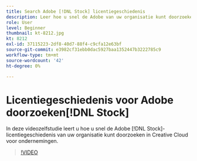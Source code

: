 ```yaml
---
title: Search Adobe [!DNL Stock] licentiegeschiedenis
description: Leer hoe u snel de Adobe van uw organisatie kunt doorzoeken [!DNL Stock] licentiegeschiedenis in Creative Cloud for enterprise
role: User
level: Beginner
thumbnail: kt-8212.jpg
kt: 8212
exl-id: 37115223-2df8-40d7-88f4-c9cfa12e63bf
source-git-commit: e3982cf31ebb0dac5927baa1352447b3222785c9
workflow-type: tm+mt
source-wordcount: '42'
ht-degree: 0%

---
```


# Licentiegeschiedenis voor Adobe doorzoeken[!DNL Stock]

In deze videozelfstudie leert u hoe u snel de Adobe [!DNL Stock]-licentiegeschiedenis van uw organisatie kunt doorzoeken in Creative Cloud voor ondernemingen.

>[!VIDEO](https://video.tv.adobe.com/v/335327?hidetitle=true)
